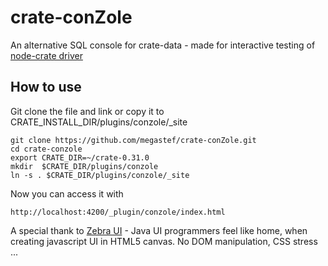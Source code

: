 crate-conZole
=============

An alternative SQL console for crate-data - made for interactive testing of [node-crate driver](https://github.com/megastef/node-crate)

## How to use
Git clone the file and link or copy it to CRATE_INSTALL_DIR/plugins/conzole/_site

```
git clone https://github.com/megastef/crate-conZole.git
cd crate-conzole
export CRATE_DIR=~/crate-0.31.0
mkdir  $CRATE_DIR/plugins/conzole
ln -s . $CRATE_DIR/plugins/conzole/_site
```

Now you can access it with

```
http://localhost:4200/_plugin/conzole/index.html
```


A special thank to [Zebra UI](http://www.zebkit.com/) - Java UI programmers feel like home, when creating javascript UI in HTML5 canvas.
No DOM manipulation, CSS stress ...
